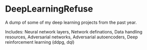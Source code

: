 # DeepLearningRefuse
A dump of some of my deep learning projects from the past year.

Includes:
  Neural network layers,
  Network definations,
  Data handling resources,
  Adversarial networks,
  Adversarial autoencoders,
  Deep reinforcement learning (ddpg, dql)

